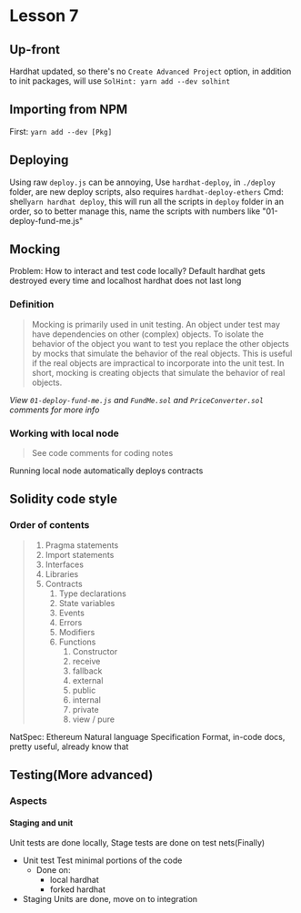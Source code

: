 # Lesson 7

## Up-front

Hardhat updated, so there's no `Create Advanced Project` option, in addition to init packages, will use `SolHint: yarn add --dev solhint`

## Importing from NPM

First: `yarn add --dev [Pkg]`

## Deploying

Using raw `deploy.js` can be annoying, Use `hardhat-deploy`, in `./deploy` folder, are new deploy scripts, also requires `hardhat-deploy-ethers`
Cmd: shell`yarn hardhat deploy`, this will run all the scripts in `deploy` folder in an order, so to better manage this, name the scripts with numbers like "01-deploy-fund-me.js"

## Mocking

Problem: How to interact and test code locally? Default hardhat gets destroyed every time and localhost hardhat does not last long

### Definition

> Mocking is primarily used in unit testing. An object under test may have dependencies on other (complex) objects. To isolate the behavior of the object you want to test you replace the other objects by mocks that simulate the behavior of the real objects. This is useful if the real objects are impractical to incorporate into the unit test. In short, mocking is creating objects that simulate the behavior of real objects.

_View `01-deploy-fund-me.js` and `FundMe.sol` and `PriceConverter.sol` comments for more info_

### Working with local node

> See code comments for coding notes

Running local node automatically deploys contracts

## Solidity code style

### Order of contents

> 1. Pragma statements
> 2. Import statements
> 3. Interfaces
> 4. Libraries
> 5. Contracts
>     1. Type declarations
>     2. State variables
>     3. Events
>     4. Errors
>     5. Modifiers
>     6. Functions
>         1. Constructor
>         2. receive
>         3. fallback
>         4. external
>         5. public
>         6. internal
>         7. private
>         8. view / pure

NatSpec: Ethereum Natural language Specification Format, in-code docs, pretty useful, already know that

## Testing(More advanced)

### Aspects

#### Staging and unit

Unit tests are done locally, Stage tests are done on test nets(Finally)

- Unit test
    Test minimal portions of the code
    - Done on:
        - local hardhat
        - forked hardhat
- Staging
    Units are done, move on to integration
